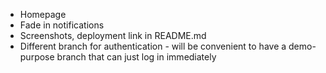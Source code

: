 - Homepage
- Fade in notifications
- Screenshots, deployment link in README.md
- Different branch for authentication - will be convenient to have a demo-purpose branch that can just log in immediately
